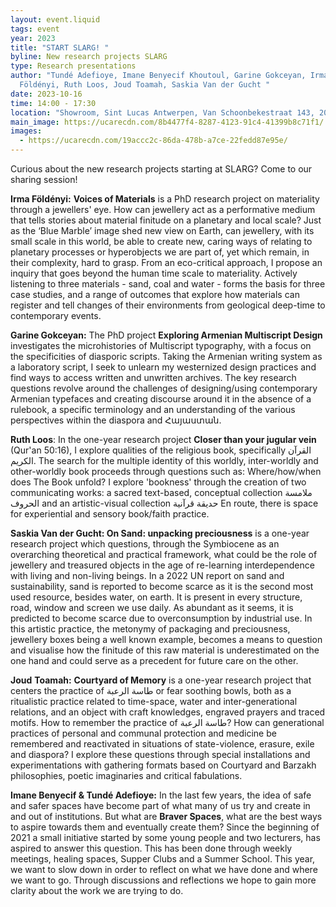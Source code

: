 ```yaml
---
layout: event.liquid
tags: event
year: 2023
title: "START SLARG! "
byline: New research projects SLARG
type: Research presentations
author: "Tundé Adefioye, Imane Benyecif Khoutoul, Garine Gokceyan, Irma
  Földényi, Ruth Loos, Joud Toamah, Saskia Van der Gucht "
date: 2023-10-16
time: 14:00 - 17:30
location: "Showroom, Sint Lucas Antwerpen, Van Schoonbekestraat 143, 2018 Antwerpen "
main_image: https://ucarecdn.com/8b4477f4-8287-4123-91c4-41399b8c71f1/
images:
  - https://ucarecdn.com/19accc2c-86da-478b-a7ce-22fedd87e95e/
---
```

Curious about the new research projects starting at SLARG? Come to our sharing session!  

**Irma Földényi:** **Voices of Materials** is a PhD research project on materiality through a jewellers' eye. How can jewellery act as a performative medium that tells stories about material finitude on a planetary and local scale? Just as the ‘Blue Marble’ image shed new view on Earth, can jewellery, with its small scale in this world, be able to create new, caring ways of relating to planetary processes or hyperobjects we are part of, yet which remain, in their complexity, hard to grasp. From an eco-critical approach, I propose an inquiry that goes beyond the human time scale to materiality. Actively listening to three materials - sand, coal and water - forms the basis for three case studies, and a range of outcomes that explore how materials can register and tell changes of their environments from geological deep-time to contemporary events. 

**Garine Gokceyan:** The PhD project **Exploring Armenian Multiscript Design** investigates the microhistories of Multiscript typography, with a focus on the specificities of diasporic scripts. Taking the Armenian writing system as a laboratory script, I seek to unlearn my westernized design practices and find ways to access written and unwritten archives. The key research questions revolve around the challenges of designing/using contemporary Armenian typefaces and creating discourse around it in the absence of a rulebook, a specific terminology and an understanding of the various perspectives within the diaspora and Հայաստան. 

**Ruth Loos**: In the one-year research project **Closer than your jugular vein** (Qur'an 50:16), I explore qualities of the religious book, specifically القرآن الكريم. The search for the multiple identity of this worldly, inter-worldly and other-worldly book proceeds through questions such as: Where/how/when does The Book unfold? I explore 'bookness' through the creation of two communicating works: a sacred text-based, conceptual collection ملامسة الحروف and an artistic-visual collection حديقة قرآنية En route, there is space for experiential and sensory book/faith practice.

**Saskia Van der Gucht: On Sand: unpacking preciousness** is a one-year research project which questions, through the Symbiocene as an overarching theoretical and practical framework, what could be the role of jewellery and treasured objects in the age of re-learning interdependence with living and non-living beings. In a 2022 UN report on sand and sustainability, sand is reported to become scarce as it is the second most used resource, besides water, on earth. It is present in every structure, road, window and screen we use daily. As abundant as it seems, it is predicted to become scarce due to overconsumption by industrial use. In this artistic practice, the metonymy of packaging and preciousness, jewellery boxes being a well known example, becomes a means to question and visualise how the finitude of this raw material is underestimated on the one hand and could serve as a precedent for future care on the other.

**Joud** **Toamah:** **Courtyard of Memory** is a one-year research project that centers the practice of طاسة الرعبة or fear soothing bowls, both as a ritualistic practice related to time-space, water and inter-generational relations, and an object with craft knowledges, engraved prayers and traced motifs. How to remember the practice of طاسة الرعبة? How can generational practices of personal and communal protection and medicine be remembered and reactivated in situations of state-violence, erasure, exile and diaspora? I explore these questions through special installations and experimentations with gathering formats based on Courtyard and Barzakh philosophies, poetic imaginaries and critical fabulations.

**Imane Benyecif & Tundé Adefioye:** In the last few years, the idea of safe and safer spaces have become part of what many of us try and create in and out of institutions. But what are **Braver Spaces**, what are the best ways to aspire towards them and eventually create them? Since the beginning of 2021 a small initiative started by some young people and two lecturers, has aspired to answer this question. This has been done through weekly meetings, healing spaces, Supper Clubs and a Summer School. This year, we want to slow down in order to reflect on what we have done and where we want to go. Through discussions and reflections we hope to gain more clarity about the work we are trying to do.